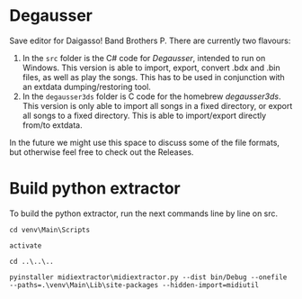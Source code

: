 # Degausser
Save editor for Daigasso! Band Brothers P. There are currently two flavours:

1. In the `src` folder is the C# code for _Degausser_, intended to run on Windows. This version is able to import, export, convert .bdx and .bin files, as well as play the songs. This has to be used in conjunction with an extdata dumping/restoring tool.
2. In the `degausser3ds` folder is C code for the homebrew _degausser3ds_. This version is only able to import all songs in a fixed directory, or export all songs to a fixed directory. This is able to import/export directly from/to extdata.

In the future we might use this space to discuss some of the file formats, but otherwise feel free to check out the Releases.


# Build python extractor

To build the python extractor, run the next commands line by line on src.

`cd venv\Main\Scripts`

`activate`

`cd ..\..\..`

`pyinstaller midiextractor\midiextractor.py --dist bin/Debug --onefile --paths=.\venv\Main\Lib\site-packages --hidden-import=midiutil`
